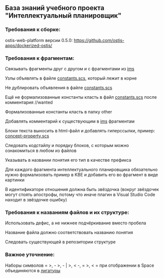 ## База знаний учебного проекта "Интеллектуальный планировщик"

### Требования к сборке: 

ostis-web-platform версии 0.5.0: https://github.com/ostis-apps/dockerized-ostis/

### **Требования** к фрагментам:

Связывать фрагменты друг с другом и с фрагментами из [ims](http://ims.ostis.net/)

Узлы объявлять в файле [constants.scs](https://intelligent-scheduler.jetbrains.space/p/ische/repositories/knowledge-base/files/constants.scs), который лежит в корне

Не дублировать объявления в файле [constants.scs](https://intelligent-scheduler.jetbrains.space/p/ische/repositories/knowledge-base/files/constants.scs)

Ещё не формализованные константы класть в файл [constants.scs](https://intelligent-scheduler.jetbrains.space/p/ische/repositories/knowledge-base/files/constants.scs) после комментария //wanted

Формализованные константы класть в папку other

Добавлять комментарий к существующим в [ims](http://ims.ostis.net/) фрагментам  

Блоки текста выносить в html-файл и добавлять гиперссылки, пример: [concept-property.scs](https://intelligent-scheduler.jetbrains.space/p/ische/repositories/knowledge-base/files/other/property/concept-property.scs)

Следовать кодстайлу и порядку блоков, с которым можно ознакомиться в любом из файлов

Указывать в названии понятия его тип в качестве префикса

Для каждого фрагмента интеллектуального планировщика обязательно нужно формализовать пример в KBE и добавить его во фрагмент в виде картинки

В идентификаторе отношения должна быть звёздочка (вокруг звёздочек могут стоять апострофы, потому что иначе плагин в Visual Studio Code находит в звёздочке ошибку)

### Требования к названиям файлов и их структуре:

Использовать дефис, а не нижнее подчёркивание вместо пробела

Название файла должно соответствовать названию понятия

Следовать существующей в репозитории структуре

### **Важное** уточнение:

Наборы символов = >, - >, - | >, < -, = >, < = при отображении в Space объединяются в [лигатуры](https://www.jetbrains.com/ru-ru/lp/mono/#ligatures)

